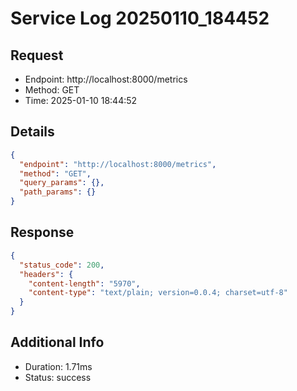 # Service Log 20250110_184452

## Request
- Endpoint: http://localhost:8000/metrics
- Method: GET
- Time: 2025-01-10 18:44:52

## Details
```json
{
  "endpoint": "http://localhost:8000/metrics",
  "method": "GET",
  "query_params": {},
  "path_params": {}
}
```

## Response
```json
{
  "status_code": 200,
  "headers": {
    "content-length": "5970",
    "content-type": "text/plain; version=0.0.4; charset=utf-8"
  }
}
```

## Additional Info
- Duration: 1.71ms
- Status: success
